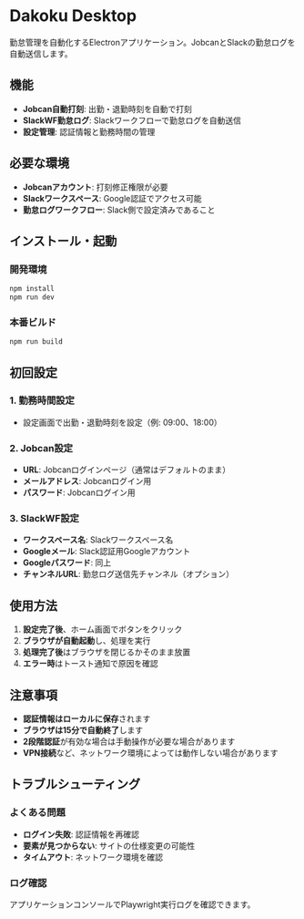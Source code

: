 # Dakoku Desktop

勤怠管理を自動化するElectronアプリケーション。JobcanとSlackの勤怠ログを自動送信します。

## 機能

- **Jobcan自動打刻**: 出勤・退勤時刻を自動で打刻
- **SlackWF勤怠ログ**: Slackワークフローで勤怠ログを自動送信
- **設定管理**: 認証情報と勤務時間の管理

## 必要な環境

- **Jobcanアカウント**: 打刻修正権限が必要
- **Slackワークスペース**: Google認証でアクセス可能
- **勤怠ログワークフロー**: Slack側で設定済みであること

## インストール・起動

### 開発環境
```bash
npm install
npm run dev
```

### 本番ビルド
```bash
npm run build
```

## 初回設定

### 1. 勤務時間設定
- 設定画面で出勤・退勤時刻を設定（例: 09:00、18:00）

### 2. Jobcan設定
- **URL**: Jobcanログインページ（通常はデフォルトのまま）
- **メールアドレス**: Jobcanログイン用
- **パスワード**: Jobcanログイン用

### 3. SlackWF設定
- **ワークスペース名**: Slackワークスペース名
- **Googleメール**: Slack認証用Googleアカウント
- **Googleパスワード**: 同上
- **チャンネルURL**: 勤怠ログ送信先チャンネル（オプション）

## 使用方法

1. **設定完了後**、ホーム画面でボタンをクリック
2. **ブラウザが自動起動**し、処理を実行
3. **処理完了後**はブラウザを閉じるかそのまま放置
4. **エラー時**はトースト通知で原因を確認

## 注意事項

- **認証情報はローカルに保存**されます
- **ブラウザは15分で自動終了**します
- **2段階認証**が有効な場合は手動操作が必要な場合があります
- **VPN接続**など、ネットワーク環境によっては動作しない場合があります

## トラブルシューティング

### よくある問題
- **ログイン失敗**: 認証情報を再確認
- **要素が見つからない**: サイトの仕様変更の可能性
- **タイムアウト**: ネットワーク環境を確認

### ログ確認
アプリケーションコンソールでPlaywright実行ログを確認できます。
